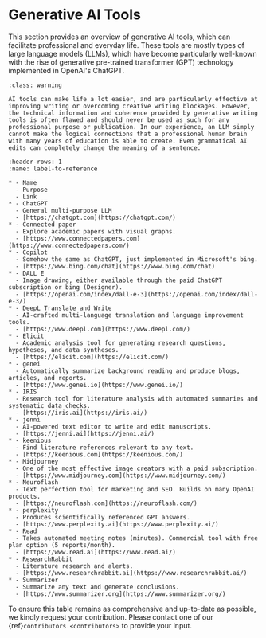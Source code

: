 # Generative AI Tools

This section provides an overview of generative AI tools, which can facilitate professional and everyday life. These tools are mostly types of large language models (LLMs), which have become particularly well-known with the rise of generative pre-trained transformer (GPT) technology implemented in OpenAI's ChatGPT.

```{admonition} Caution!
:class: warning

AI tools can make life a lot easier, and are particularly effective at improving writing or overcoming creative writing blockages. However, the technical information and coherence provided by generative writing tools is often flawed and should never be used as such for any professional purpose or publication. In our experience, an LLM simply cannot make the logical connections that a professional human brain with many years of education is able to create. Even grammatical AI edits can completely change the meaning of a sentence.
```

```{list-table} List of generative AI tools
:header-rows: 1
:name: label-to-reference

* - Name
  - Purpose
  - Link
* - ChatGPT
  - General multi-purpose LLM
  - [https://chatgpt.com](https://chatgpt.com/)
* - Connected paper
  - Explore academic papers with visual graphs.
  - [https://www.connectedpapers.com](https://www.connectedpapers.com/)
* - Copilot
  - Somehow the same as ChatGPT, just implemented in Microsoft's bing.
  - [https://www.bing.com/chat](https://www.bing.com/chat)
* - DALL E
  - Image drawing, either available through the paid ChatGPT subscription or bing (Designer).
  - [https://openai.com/index/dall-e-3](https://openai.com/index/dall-e-3/)
* - DeepL Translate and Write
  - AI-crafted multi-language translation and language improvement tools.
  - [https://www.deepl.com](https://www.deepl.com/)
* - Elicit
  - Academic analysis tool for generating research questions, hypotheses, and data syntheses.
  - [https://elicit.com](https://elicit.com/)
* - genei
  - Automatically summarize background reading and produce blogs, articles, and reports.
  - [https://www.genei.io](https://www.genei.io/)
* - IRIS
  - Research tool for literature analysis with automated summaries and systematic data checks.
  - [https://iris.ai](https://iris.ai/)
* - jenni
  - AI-powered text editor to write and edit manuscripts.
  - [https://jenni.ai](https://jenni.ai/)
* - keenious
  - Find literature references relevant to any text.
  - [https://keenious.com](https://keenious.com/)
* - Midjourney
  - One of the most effective image creators with a paid subscription.
  - [https://www.midjourney.com](https://www.midjourney.com/)
* - Neuroflash
  - Text perfection tool for marketing and SEO. Builds on many OpenAI products.
  - [https://neuroflash.com](https://neuroflash.com/)
* - perplexity
  - Produces scientifically referenced GPT answers.
  - [https://www.perplexity.ai](https://www.perplexity.ai/)
* - Read
  - Takes automated meeting notes (minutes). Commercial tool with free plan option (5 reports/month).
  - [https://www.read.ai](https://www.read.ai/)
* - ResearchRabbit
  - Literature research and alerts.
  - [https://www.researchrabbit.ai](https://www.researchrabbit.ai/)
* - Summarizer
  - Summarize any text and generate conclusions.
  - [https://www.summarizer.org](https://www.summarizer.org/)
```


To ensure this table remains as comprehensive and up-to-date as possible, we kindly request your contribution. Please contact one of our {ref}`contributors <contributors>` to provide your input.

